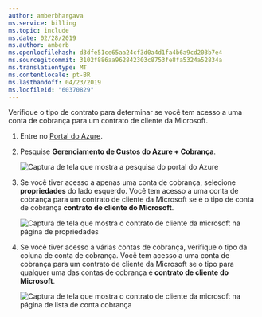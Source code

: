 ```yaml
---
author: amberbhargava
ms.service: billing
ms.topic: include
ms.date: 02/28/2019
ms.author: amberb
ms.openlocfilehash: d3dfe51ce65aa24cf3d0a4d1fa4b6a9cd203b7e4
ms.sourcegitcommit: 3102f886aa962842303c8753fe8fa5324a52834a
ms.translationtype: MT
ms.contentlocale: pt-BR
ms.lasthandoff: 04/23/2019
ms.locfileid: "60370829"
---
```

Verifique o tipo de contrato para determinar se você tem acesso a uma conta de cobrança para um contrato de cliente da Microsoft.

1. Entre no [Portal do Azure]( http://portal.azure.com).

2. Pesquise **Gerenciamento de Custos do Azure + Cobrança**.

   ![Captura de tela que mostra a pesquisa do portal do Azure](./media/billing-check-mca/billing-search-cost-management-billing.png)

3. Se você tiver acesso a apenas uma conta de cobrança, selecione **propriedades** do lado esquerdo. Você tem acesso a uma conta de cobrança para um contrato de cliente da Microsoft se é o tipo de conta de cobrança **contrato de cliente do Microsoft**.

    ![Captura de tela que mostra o contrato de cliente da microsoft na página de propriedades](./media/billing-check-mca/billing-mca-property.png)

4. Se você tiver acesso a várias contas de cobrança, verifique o tipo da coluna de conta de cobrança. Você tem acesso a uma conta de cobrança para um contrato de cliente da Microsoft se o tipo para qualquer uma das contas de cobrança é **contrato de cliente do Microsoft**.

    ![Captura de tela que mostra o contrato de cliente da microsoft na página de lista de conta cobrança](./media/billing-check-mca/billing-mca-in-the-list.png)